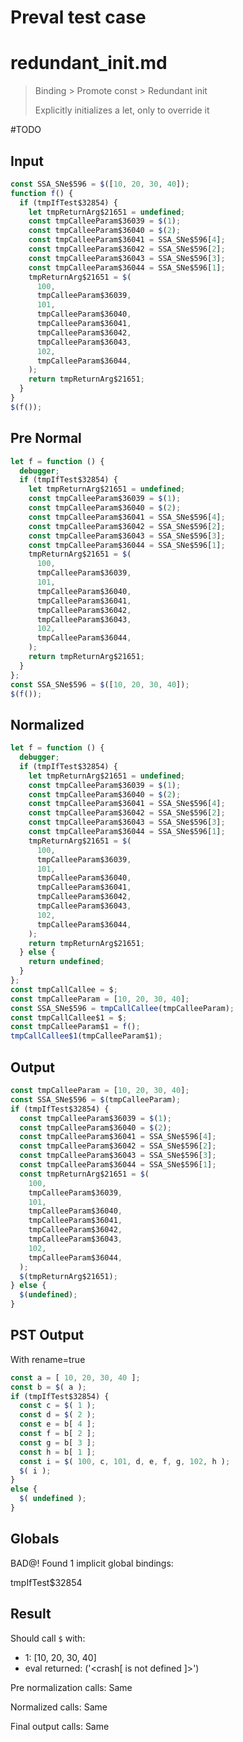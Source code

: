 # Preval test case

# redundant_init.md

> Binding > Promote const > Redundant init
>
> Explicitly initializes a let, only to override it

#TODO

## Input

`````js filename=intro
const SSA_SNe$596 = $([10, 20, 30, 40]);
function f() {
  if (tmpIfTest$32854) {
    let tmpReturnArg$21651 = undefined;
    const tmpCalleeParam$36039 = $(1);
    const tmpCalleeParam$36040 = $(2);
    const tmpCalleeParam$36041 = SSA_SNe$596[4];
    const tmpCalleeParam$36042 = SSA_SNe$596[2];
    const tmpCalleeParam$36043 = SSA_SNe$596[3];
    const tmpCalleeParam$36044 = SSA_SNe$596[1];
    tmpReturnArg$21651 = $(
      100,
      tmpCalleeParam$36039,
      101,
      tmpCalleeParam$36040,
      tmpCalleeParam$36041,
      tmpCalleeParam$36042,
      tmpCalleeParam$36043,
      102,
      tmpCalleeParam$36044,
    );
    return tmpReturnArg$21651;
  }
}
$(f());
`````

## Pre Normal


`````js filename=intro
let f = function () {
  debugger;
  if (tmpIfTest$32854) {
    let tmpReturnArg$21651 = undefined;
    const tmpCalleeParam$36039 = $(1);
    const tmpCalleeParam$36040 = $(2);
    const tmpCalleeParam$36041 = SSA_SNe$596[4];
    const tmpCalleeParam$36042 = SSA_SNe$596[2];
    const tmpCalleeParam$36043 = SSA_SNe$596[3];
    const tmpCalleeParam$36044 = SSA_SNe$596[1];
    tmpReturnArg$21651 = $(
      100,
      tmpCalleeParam$36039,
      101,
      tmpCalleeParam$36040,
      tmpCalleeParam$36041,
      tmpCalleeParam$36042,
      tmpCalleeParam$36043,
      102,
      tmpCalleeParam$36044,
    );
    return tmpReturnArg$21651;
  }
};
const SSA_SNe$596 = $([10, 20, 30, 40]);
$(f());
`````

## Normalized


`````js filename=intro
let f = function () {
  debugger;
  if (tmpIfTest$32854) {
    let tmpReturnArg$21651 = undefined;
    const tmpCalleeParam$36039 = $(1);
    const tmpCalleeParam$36040 = $(2);
    const tmpCalleeParam$36041 = SSA_SNe$596[4];
    const tmpCalleeParam$36042 = SSA_SNe$596[2];
    const tmpCalleeParam$36043 = SSA_SNe$596[3];
    const tmpCalleeParam$36044 = SSA_SNe$596[1];
    tmpReturnArg$21651 = $(
      100,
      tmpCalleeParam$36039,
      101,
      tmpCalleeParam$36040,
      tmpCalleeParam$36041,
      tmpCalleeParam$36042,
      tmpCalleeParam$36043,
      102,
      tmpCalleeParam$36044,
    );
    return tmpReturnArg$21651;
  } else {
    return undefined;
  }
};
const tmpCallCallee = $;
const tmpCalleeParam = [10, 20, 30, 40];
const SSA_SNe$596 = tmpCallCallee(tmpCalleeParam);
const tmpCallCallee$1 = $;
const tmpCalleeParam$1 = f();
tmpCallCallee$1(tmpCalleeParam$1);
`````

## Output


`````js filename=intro
const tmpCalleeParam = [10, 20, 30, 40];
const SSA_SNe$596 = $(tmpCalleeParam);
if (tmpIfTest$32854) {
  const tmpCalleeParam$36039 = $(1);
  const tmpCalleeParam$36040 = $(2);
  const tmpCalleeParam$36041 = SSA_SNe$596[4];
  const tmpCalleeParam$36042 = SSA_SNe$596[2];
  const tmpCalleeParam$36043 = SSA_SNe$596[3];
  const tmpCalleeParam$36044 = SSA_SNe$596[1];
  const tmpReturnArg$21651 = $(
    100,
    tmpCalleeParam$36039,
    101,
    tmpCalleeParam$36040,
    tmpCalleeParam$36041,
    tmpCalleeParam$36042,
    tmpCalleeParam$36043,
    102,
    tmpCalleeParam$36044,
  );
  $(tmpReturnArg$21651);
} else {
  $(undefined);
}
`````

## PST Output

With rename=true

`````js filename=intro
const a = [ 10, 20, 30, 40 ];
const b = $( a );
if (tmpIfTest$32854) {
  const c = $( 1 );
  const d = $( 2 );
  const e = b[ 4 ];
  const f = b[ 2 ];
  const g = b[ 3 ];
  const h = b[ 1 ];
  const i = $( 100, c, 101, d, e, f, g, 102, h );
  $( i );
}
else {
  $( undefined );
}
`````

## Globals

BAD@! Found 1 implicit global bindings:

tmpIfTest$32854

## Result

Should call `$` with:
 - 1: [10, 20, 30, 40]
 - eval returned: ('<crash[ <ref> is not defined ]>')

Pre normalization calls: Same

Normalized calls: Same

Final output calls: Same
